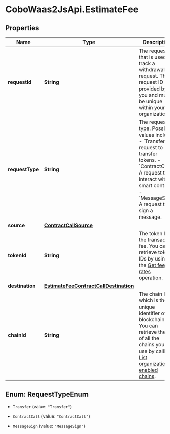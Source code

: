 # CoboWaas2JsApi.EstimateFee

## Properties

Name | Type | Description | Notes
------------ | ------------- | ------------- | -------------
**requestId** | **String** | The request ID that is used to track a withdrawal request. The request ID is provided by you and must be unique within your organization. | 
**requestType** | **String** | The request type. Possible values include:   - &#x60;Transfer&#x60;: A request to transfer tokens.   - &#x60;ContractCall&#x60;: A request to interact with a smart contract.   - &#x60;MessageSign&#x60;: A request to sign a message.  | 
**source** | [**ContractCallSource**](ContractCallSource.md) |  | 
**tokenId** | **String** | The token ID of the transaction fee. You can retrieve token IDs by using the [Get fee rates](/api-references/v2/transactions/get-fee-rates) operation. | 
**destination** | [**EstimateFeeContractCallDestination**](EstimateFeeContractCallDestination.md) |  | 
**chainId** | **String** | The chain ID, which is the unique identifier of a blockchain. You can retrieve the IDs of all the chains you can use by calling [List organization enabled chains](/v2/api-references/wallets/list-organization-enabled-chains). | 



## Enum: RequestTypeEnum


* `Transfer` (value: `"Transfer"`)

* `ContractCall` (value: `"ContractCall"`)

* `MessageSign` (value: `"MessageSign"`)




